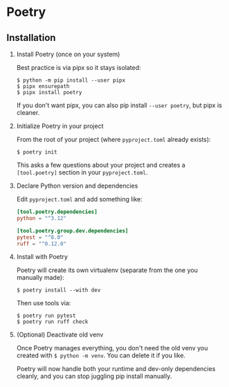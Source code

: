 # Poetry

## Installation

1. Install Poetry (once on your system)

    Best practice is via pipx so it stays isolated:
    ```unix
    $ python -m pip install --user pipx
    $ pipx ensurepath
    $ pipx install poetry
    ```
    
    If you don't want pipx, you can also pip install `--user poetry`, but pipx is cleaner.

2. Initialize Poetry in your project

    From the root of your project (where `pyproject.toml` already exists):
    ```unix
    $ poetry init
    ```

    This asks a few questions about your project and creates a `[tool.poetry]` section in your `pyproject.toml`.

3. Declare Python version and dependencies

    Edit `pyproject.toml` and add something like:
    ```toml
    [tool.poetry.dependencies]
    python = "^3.12"
    
    [tool.poetry.group.dev.dependencies]
    pytest = "^8.0"
    ruff = "^0.12.0"
    ```

4. Install with Poetry

    Poetry will create its own virtualenv (separate from the one you manually made):
    ```unix
    $ poetry install --with dev
    ```
    
    Then use tools via:
    ```unix
    $ poetry run pytest
    $ poetry run ruff check
    ```

5. (Optional) Deactivate old venv

    Once Poetry manages everything, you don't need the old venv you created with `$ python -m venv`. You can delete it if you like.
    
    Poetry will now handle both your runtime and dev-only dependencies cleanly, and you can stop juggling pip install manually.
